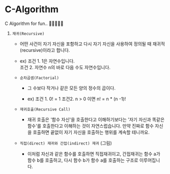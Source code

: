 # C-Algorithm
C Algorithm for fun.. 👾🧠👨‍💻🦽

1. `재귀(Recursive)`
	* 어떤 사건이 자기 자신을 포함하고 다시 자기 자신을 사용하여 정의될 때
	재귀적(recursive)이라고 합니다.
	
	* ex) 조건 1. 1은 자연수입니다.  
	조건 2. 자연수 n의 바로 다음 수도 자연수입니다.	

	* `순차곱셈(Factorial)`
		- 그 수보다 작거나 같은 모든 양의 정수의 곱이다.

		- ex) 조건 1. 0! = 1
		조건2. n > 0 이면 n! = n * (n -1)!

	* `재귀호출(Recursive Call)`
	
		- 재귀 호출은 '함수 자신'을 호출한다고 이해하기보다는 '자기 자신과
		똑같은 함수'를 호출한다고 이해하는 것이 자연스럽습니다. 만약 진짜로
		함수 자신을 호출하면 끝없이 자기 자신을 호출하는 행위를 계속할 테니까요.
	
	* `직접(direct) 재귀와 간접(indirect) 재귀`
	(그림)
	
		- 이처럼 자신과 같은 함수를 호출하면 직접재귀이고, 간접재귀는 함수 a가
		함수 b를 호출하고, 다시 함수 b가 함수 a를 호출하는 구조로 이루어집니다.
